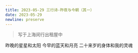 ```yaml
---
title: 2023-05-29 三行诗-昨夜与今朝（其一）
date: 2023-05-29
newline: preserve
---
```


> 写于上海闵行出租屋中

昨晚的星星和太阳
今早的蓝天和月亮
二十来岁的身体和我的灵魂
